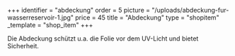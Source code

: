 +++
identifier = "abdeckung"
order = 5
picture = "/uploads/abdeckung-fur-wasserreservoir-1.jpg"
price = 45
title = "Abdeckung"
type = "shopitem"
_template = "shop_item"
+++

Die Abdeckung schützt u.a. die Folie vor dem UV-Licht und bietet Sicherheit.
